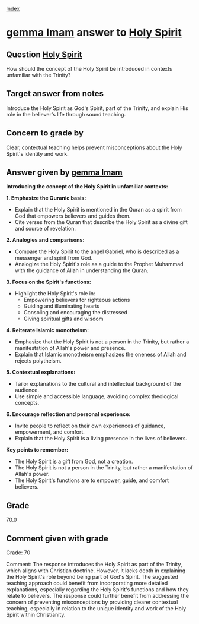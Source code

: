 
[Index](../../index.md)
# [gemma Imam](../../answering_models/gemma_Imam.md) answer to [Holy Spirit](../../questions/Holy_Spirit.md)

## Question [Holy Spirit](../../questions/Holy_Spirit.md)
How should the concept of the Holy Spirit be introduced in contexts unfamiliar with the Trinity?

## Target answer from notes
Introduce the Holy Spirit as God's Spirit, part of the Trinity, and explain His role in the believer's life through sound teaching.

## Concern to grade by
Clear, contextual teaching helps prevent misconceptions about the Holy Spirit's identity and work.

## Answer given by [gemma Imam](../../answering_models/gemma_Imam.md)
**Introducing the concept of the Holy Spirit in unfamiliar contexts:**

**1. Emphasize the Quranic basis:**

* Explain that the Holy Spirit is mentioned in the Quran as a spirit from God that empowers believers and guides them.
* Cite verses from the Quran that describe the Holy Spirit as a divine gift and source of revelation.


**2. Analogies and comparisons:**

* Compare the Holy Spirit to the angel Gabriel, who is described as a messenger and spirit from God.
* Analogize the Holy Spirit's role as a guide to the Prophet Muhammad with the guidance of Allah in understanding the Quran.


**3. Focus on the Spirit's functions:**

* Highlight the Holy Spirit's role in:
    * Empowering believers for righteous actions
    * Guiding and illuminating hearts
    * Consoling and encouraging the distressed
    * Giving spiritual gifts and wisdom


**4. Reiterate Islamic monotheism:**

* Emphasize that the Holy Spirit is not a person in the Trinity, but rather a manifestation of Allah's power and presence.
* Explain that Islamic monotheism emphasizes the oneness of Allah and rejects polytheism.


**5. Contextual explanations:**

* Tailor explanations to the cultural and intellectual background of the audience.
* Use simple and accessible language, avoiding complex theological concepts.


**6. Encourage reflection and personal experience:**

* Invite people to reflect on their own experiences of guidance, empowerment, and comfort.
* Explain that the Holy Spirit is a living presence in the lives of believers.


**Key points to remember:**

* The Holy Spirit is a gift from God, not a creation.
* The Holy Spirit is not a person in the Trinity, but rather a manifestation of Allah's power.
* The Holy Spirit's functions are to empower, guide, and comfort believers.

## Grade
70.0

## Comment given with grade
Grade: 70

Comment: The response introduces the Holy Spirit as part of the Trinity, which aligns with Christian doctrine. However, it lacks depth in explaining the Holy Spirit's role beyond being part of God's Spirit. The suggested teaching approach could benefit from incorporating more detailed explanations, especially regarding the Holy Spirit's functions and how they relate to believers. The response could further benefit from addressing the concern of preventing misconceptions by providing clearer contextual teaching, especially in relation to the unique identity and work of the Holy Spirit within Christianity.
